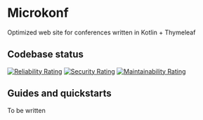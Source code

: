 # Microkonf

Optimized web site for conferences written in Kotlin + Thymeleaf

## Codebase status

[![Reliability Rating](https://sonarcloud.io/api/project_badges/measure?project=SuppieRK_microkonf&metric=reliability_rating)](https://sonarcloud.io/dashboard?id=SuppieRK_microkonf) [![Security Rating](https://sonarcloud.io/api/project_badges/measure?project=SuppieRK_microkonf&metric=security_rating)](https://sonarcloud.io/dashboard?id=SuppieRK_microkonf) [![Maintainability Rating](https://sonarcloud.io/api/project_badges/measure?project=SuppieRK_microkonf&metric=sqale_rating)](https://sonarcloud.io/dashboard?id=SuppieRK_microkonf) 

## Guides and quickstarts

To be written